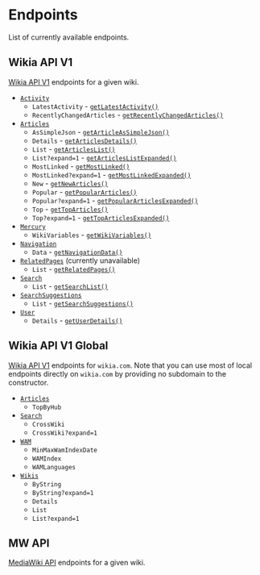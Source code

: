 # Endpoints
List of currently available endpoints.
## Wikia API V1
[Wikia API V1](http://dev.wikia.com/api/v1) endpoints for a given wiki.
* [`Activity`](http://dev.wikia.com/api/v1#!/Activity)
  * `LatestActivity` - [`getLatestActivity()`](WikiaAPI.html#getLatestActivity)
  * `RecentlyChangedArticles` - [`getRecentlyChangedArticles()`](WikiaAPI.html#getRecentlyChangedArticles)
* [`Articles`](http://dev.wikia.com/api/v1#!/Articles)
  * `AsSimpleJson` - [`getArticleAsSimpleJson()`](WikiaAPI.html#getArticleAsSimpleJson)
  * `Details` - [`getArticlesDetails()`](WikiaAPI.html#getArticlesDetails)
  * `List` - [`getArticlesList()`](WikiaAPI.html#getArticlesList)
  * `List?expand=1` - [`getArticlesListExpanded()`](WikiaAPI.html#getArticlesListExpanded)
  * `MostLinked` - [`getMostLinked()`](WikiaAPI.html#getMostLinked)
  * `MostLinked?expand=1` - [`getMostLinkedExpanded()`](WikiaAPI.html#getMostLinkedExpanded)
  * `New` - [`getNewArticles()`](WikiaAPI.html#getNewArticles)
  * `Popular` - [`getPopularArticles()`](WikiaAPI.html#getPopularArticles)
  * `Popular?expand=1` - [`getPopularArticlesExpanded()`](WikiaAPI.html#getPopularArticlesExpanded)
  * `Top` - [`getTopArticles()`](WikiaAPI.html#getTopArticles)
  * `Top?expand=1` - [`getTopArticlesExpanded()`](WikiaAPI.html#getTopArticlesExpanded)
* [`Mercury`](http://dev.wikia.com/api/v1#!/Mercury)
  * `WikiVariables` - [`getWikiVariables()`](WikiaAPI.html#getWikiVariables)
* [`Navigation`](http://dev.wikia.com/api/v1#!/Navigation)
  * `Data` - [`getNavigationData()`](WikiaAPI.html#getNavigationData)
* [`RelatedPages`](http://dev.wikia.com/api/v1#!/RelatedPages) (currently unavailable)
  * `List` - [`getRelatedPages()`](WikiaAPI.html#getRelatedPages)
* [`Search`](http://dev.wikia.com/api/v1#!/Search)
  * `List` - [`getSearchList()`](WikiaAPI.html#getSearchList)
* [`SearchSuggestions`](http://dev.wikia.com/api/v1#!/SearchSuggestions)
  * `List` - [`getSearchSuggestions()`](WikiaAPI.html#getSearchSuggestions)
* [`User`](http://dev.wikia.com/api/v1#!/User)
  * `Details` - [`getUserDetails()`](WikiaAPI.html#getUserDetails)

## Wikia API V1 Global
[Wikia API V1](http://www.wikia.com/api/v1) endpoints for `wikia.com`. Note that you can use most of local endpoints directly on `wikia.com` by providing no subdomain to the constructor.
* [`Articles`](http://wikia.com/api/v1#!/Activity)
  * `TopByHub`
* [`Search`](http://www.wikia.com/api/v1#!/Search)
  * `CrossWiki`
  * `CrossWiki?expand=1`
* [`WAM`](http://www.wikia.com/api/v1#!/WAM)
  * `MinMaxWamIndexDate`
  * `WAMIndex`
  * `WAMLanguages`
* [`Wikis`](http://www.wikia.com/api/v1#!/Wikis)
  * `ByString`
  * `ByString?expand=1`
  * `Details`
  * `List`
  * `List?expand=1`

## MW API
[MediaWiki API](http://dev.wikia.com/api.php) endpoints for a given wiki.